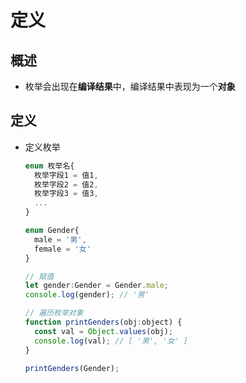 # 定义

## 概述

*   枚举会出现在**编译结果**中，编译结果中表现为一个**对象**

## 定义

*   定义枚举

    ```javascript
    enum 枚举名{
      枚举字段1 = 值1,
      枚举字段2 = 值2,
      枚举字段3 = 值3,
      ...
    }
    ```

    ```javascript
    enum Gender{
      male = '男',
      female = '女'
    }

    // 赋值
    let gender:Gender = Gender.male;
    console.log(gender); // '男'

    // 遍历枚举对象
    function printGenders(obj:object) {
      const val = Object.values(obj);
      console.log(val); // [ '男', '女' ]
    }

    printGenders(Gender);
    ```
